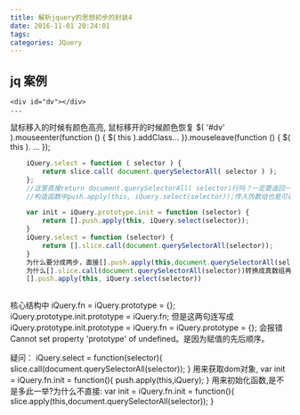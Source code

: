 ```yaml
---
title: 解析jquery的思想初步的封装4
date: 2016-11-01 20:24:01
tags:
categories: JQuery
---
```




##  jq 案例
    <div id="dv"></div>
    ...
 鼠标移入的时候有颜色高亮, 鼠标移开的时候颜色恢复
    $( '#dv' ).mouseenter(function () {
        $( this ).addClass...
    }).mouseleave(function () {
        $( this ). ...
    });
```javascript
    iQuery.select = function ( selector ) { 
        return slice.call( document.querySelectorAll( selector ) ); 
    }; 
    //这里直接return document.querySelectorAll( selector)行吗？一定要返回一个真数组吗？ 
    //构造函数中push.apply(this, iQuery.select(selector));传入伪数组也是可以的吧？

    var init = iQuery.prototype.init = function (selector) { 
        return [].push.apply(this, iQuery.select(selector)); 
    } 
    iQuery.select = function (selector) { 
        return [].slice.call(document.querySelectorAll(selector)); 
    } 
    为什么要分成两步，直接[].push.apply(this,document.querySelectorAll(selector))不就好了，
    为什么[].slice.call(document.querySelectorAll(selector))转换成真数组再
    [].push.apply(this, iQuery.select(selector))
    

```

核心结构中
        iQuery.fn = iQuery.prototype = {}; 
        iQuery.prototype.init.prototype = iQuery.fn; 
    但是这两句连写成iQuery.prototype.init.prototype = iQuery.fn = iQuery.prototype = {}; 
    会报错Cannot set property 'prototype' of undefined。是因为赋值的先后顺序。
    
疑问：
    iQuery.select = function(selector){
        slice.call(document.querySelectorAll(selector));
    }
    用来获取dom对象, 
    var init = iQuery.fn.init = function(){
        push.apply(this,iQuery);
    }
    用来初始化函数,是不是多此一举?为什么不直接: 
    var init = iQuery.fn.init = function(){
        slice.apply(this,document.querySelectorAll(selector));
    }
  






















